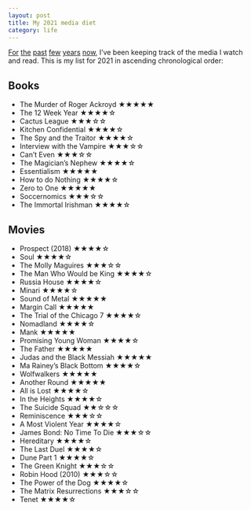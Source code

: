 ```yaml
---
layout: post
title: My 2021 media diet
category: life
---
```

[For](/blog/2016/01/media-diet-2015/) [the](/blog/2017/01/media-diet-2016) [past](/blog/2018/01/my-2017-media-diet) [few](/blog/2019/01/my-2018-media-diet/) [years](/blog/2020/01/my-2019-media-diet/) [now](/blog/2020/01/my-2020-media-diet/), I’ve been keeping track of the media I watch and read. This is my list for 2021 in ascending chronological order:

## Books
* The Murder of Roger Ackroyd ★★★★★
* The 12 Week Year ★★★★☆
* Cactus League ★★★☆☆
* Kitchen Confidential ★★★★☆
* The Spy and the Traitor ★★★★☆
* Interview with the Vampire ★★★☆☆
* Can’t Even ★★★☆☆
* The Magician’s Nephew ★★★★☆
* Essentialism ★★★★★
* How to do Nothing ★★★★☆
* Zero to One ★★★★★
* Soccernomics ★★★☆☆
* The Immortal Irishman ★★★★☆

## Movies
* Prospect (2018) ★★★★☆
* Soul ★★★★☆
* The Molly Maguires ★★★☆☆
* The Man Who Would be King ★★★★☆
* Russia House ★★★★☆
* Minari ★★★★☆
* Sound of Metal ★★★★★
* Margin Call ★★★★★
* The Trial of the Chicago 7 ★★★★☆
* Nomadland ★★★★☆
* Mank ★★★★★
* Promising Young Woman ★★★★☆
* The Father ★★★★★
* Judas and the Black Messiah ★★★★★
* Ma Rainey’s Black Bottom ★★★★☆
* Wolfwalkers ★★★★★
* Another Round ★★★★★
* All is Lost ★★★★☆
* In the Heights ★★★★☆
* The Suicide Squad ★★☆☆☆
* Reminiscence ★★★☆☆
* A Most Violent Year ★★★★☆
* James Bond: No Time To Die ★★★☆☆
* Hereditary ★★★★☆
* The Last Duel ★★★★☆
* Dune Part 1 ★★★★☆
* The Green Knight ★★★☆☆
* Robin Hood (2010) ★★★☆☆
* The Power of the Dog ★★★★☆
* The Matrix Resurrections ★★★☆☆
* Tenet ★★★★☆